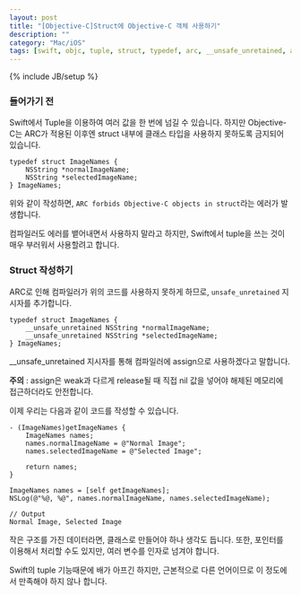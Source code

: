 ```yaml
---
layout: post
title: "[Objective-C]Struct에 Objective-C 객체 사용하기"
description: ""
category: "Mac/iOS"
tags: [swift, objc, tuple, struct, typedef, arc, __unsafe_unretained, assign, weak, release]
---
```

{% include JB/setup %}

### 들어가기 전

Swift에서 Tuple을 이용하여 여러 값을 한 번에 넘길 수 있습니다. 하지만 Objective-C는 ARC가 적용된 이후엔 struct 내부에 클래스 타입을 사용하지 못하도록 금지되어 있습니다. 

	typedef struct ImageNames {
	    NSString *normalImageName;
	    NSString *selectedImageName;
	} ImageNames;

위와 같이 작성하면, `ARC forbids Objective-C objects in struct`라는 에러가 발생합니다.

컴파일러도 에러를 뱉어내면서 사용하지 말라고 하지만, Swift에서 tuple을 쓰는 것이 매우 부러워서 사용할려고 합니다.

### Struct 작성하기

ARC로 인해 컴파일러가 위의 코드를 사용하지 못하게 하므로, `unsafe_unretained` 지시자를 추가합니다.

	typedef struct ImageNames {
	    __unsafe_unretained NSString *normalImageName;
	    __unsafe_unretained NSString *selectedImageName;
	} ImageNames;

__unsafe_unretained 지시자를 통해 컴파일러에 assign으로 사용하겠다고 말합니다.

<div class="alert warning"><strong>주의</strong> : assign은 weak과 다르게 release될 때 직접 nil 값을 넣어야 해제된 메모리에 접근하더라도 안전합니다.</div>

이제 우리는 다음과 같이 코드를 작성할 수 있습니다.

	- (ImageNames)getImageNames {
		ImageNames names;
		names.normalImageName = @"Normal Image";
		names.selectedImageName = @"Selected Image";

		return names;
	}

	ImageNames names = [self getImageNames];
	NSLog(@"%@, %@", names.normalImageName, names.selectedImageName);

	// Output
	Normal Image, Selected Image

작은 구조를 가진 데이터라면, 클래스로 만들어야 하나 생각도 듭니다. 또한, 포인터를 이용해서 처리할 수도 있지만, 여러 변수를 인자로 넘겨야 합니다.

Swift의 tuple 기능때문에 배가 아프긴 하지만, 근본적으로 다른 언어이므로 이 정도에서 만족해야 하지 않나 합니다.